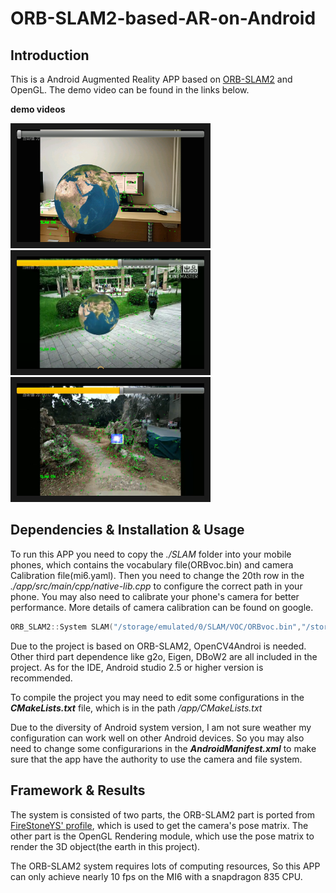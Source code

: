 # ORB-SLAM2-based-AR-on-Android
## Introduction
This is a Android Augmented Reality APP based on [ORB-SLAM2](https://github.com/raulmur/ORB_SLAM2) and OpenGL. The demo video can be found in the links below.


**demo  videos** 

<a href="http://player.youku.com/embed/XMzU0NjY5OTAyOA==" target="_blank"><img src="result/earth.jpg" 
alt="ORB-SLAM2" width="300" height="180" border="10" /></a>&nbsp;&nbsp;&nbsp;
<a href="http://player.youku.com/player.php/sid/XMzYzNTE4Nzg0MA==/v.swf" target="_blank"><img src="result/outdoors.jpg" 
alt="ORB-SLAM2" width="300" height="180" border="10" /></a>&nbsp;&nbsp;&nbsp;
<a href="http://player.youku.com/embed/XMzU0NjcwNjI0OA==" target="_blank"><img src="result/cube.jpg" 
alt="ORB-SLAM2" width="300" height="180" border="10" /></a>



## Dependencies & Installation & Usage 
To run this APP you need to copy the *./SLAM* folder into your mobile phones, which contains the vocabulary file(ORBvoc.bin) and camera Calibration file(mi6.yaml). Then you need to change the 20th row in the *./app/src/main/cpp/native-lib.cpp* to configure the correct path in your phone. You may also need to calibrate your phone's camera for better performance. More details of camera calibration can be found on google.

```cpp
ORB_SLAM2::System SLAM("/storage/emulated/0/SLAM/VOC/ORBvoc.bin","/storage/emulated/0/SLAM/Calibration/mi6.yaml",ORB_SLAM2::System::MONOCULAR,false);

```

Due to the project is based on ORB-SLAM2, OpenCV4Androi is needed. Other third part dependence like g2o, Eigen, DBoW2 are all included in the project. As for the IDE, Android studio 2.5 or higher version is recommended.


To compile the project you may need to edit some configurations in the ***CMakeLists.txt*** file, which is in the path */app/CMakeLists.txt* 


Due to the diversity of Android system version, I am not sure weather my configuration can work well on other Android devices. So you may also need to change some configurarions in the ***AndroidManifest.xml*** to make sure that the app have the authority to use the camera and file system.

## Framework & Results
The system is consisted of two parts, the ORB-SLAM2 part is ported from [FireStoneYS' profile](https://github.com/FireStoneYS/ORB_SLAM2_Android), which is used to get the camera's pose matrix. The other part is the OpenGL Rendering module, which use the pose matrix to render the 3D object(the earth in this project).


The ORB-SLAM2 system requires lots of computing resources, So this APP can only achieve nearly 10 fps on the MI6 with a snapdragon 835 CPU. 
